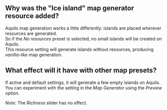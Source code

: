 ## Why was the "Ice island" map generator resource added?

Aquilo map generation works a little differently: islands are placed wherever resources are generated.  
So if the *No resources* preset is selected, no small islands will be created on Aquilo.  
This resource setting will generate islands without resources, producing *vanilla-like* map generation.  

## What effect will it have with other map presets?

If active and default settings, it will generate a few empty islands on Aquilo.  
You can experiment with the setting in the *Map Generator* using the *Preview* option.

*Note:* The *Richness* slider has no effect.  
